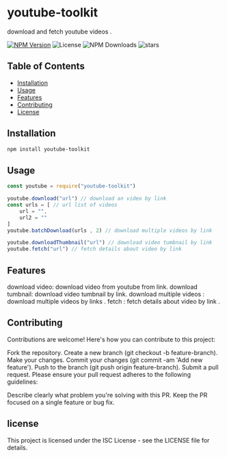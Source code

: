 # youtube-toolkit

download and fetch youtube videos .

[![NPM Version](https://img.shields.io/npm/v/youtube-toolkit.svg)](https://www.npmjs.com/package/youtube-toolkit)
![License](https://img.shields.io/github/license/Itzhep/youtube)
![NPM Downloads](https://img.shields.io/npm/dw/youtube-toolkit)
![stars](https://img.shields.io/github/stars/Itzhep/youtube)



## Table of Contents

- [Installation](#installation)
- [Usage](#usage)
- [Features](#features)
- [Contributing](#contributing)
- [License](#license)

## Installation

```bash
npm install youtube-toolkit
```
## Usage
```javascript
const youtube = require("youtube-toolkit")

youtube.download("url") // download an video by link
const urls = [ // url list of videos 
    url = "",
    url2 = ""
]
youtube.batchDownload(urls , 2) // download multiple videos by link

youtube.downloadThumbnail("url") // download video tumbnail by link
youtube.fetch("url") // fetch details about video by link 

```
## Features
download video: download video from youtube from link.
download tumbnail: download video tumbnail by link.
download multiple videos : download multiple videos by links .
fetch : fetch details about video by link .

## Contributing
Contributions are welcome! Here's how you can contribute to this project:

Fork the repository.
Create a new branch (git checkout -b feature-branch).
Make your changes.
Commit your changes (git commit -am 'Add new feature').
Push to the branch (git push origin feature-branch).
Submit a pull request.
Please ensure your pull request adheres to the following guidelines:

Describe clearly what problem you're solving with this PR.
Keep the PR focused on a single feature or bug fix.

## license
This project is licensed under the ISC License - see the LICENSE file for details.
